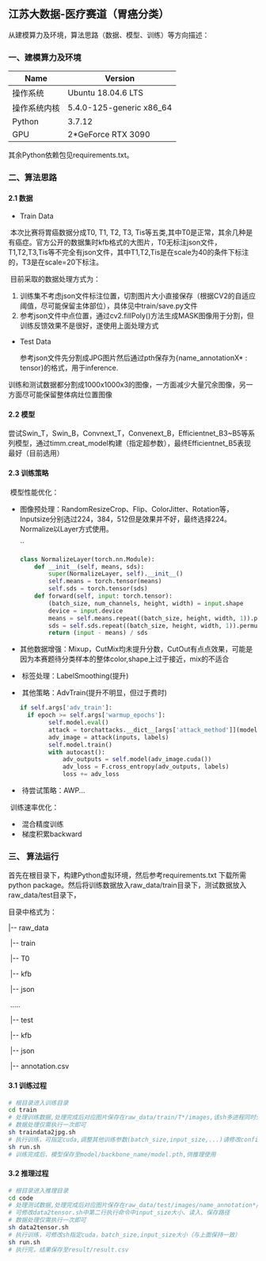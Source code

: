 ## 江苏大数据-医疗赛道（胃癌分类）

从建模算力及环境，算法思路（数据、模型、训练）等方向描述：

### 一、建模算力及环境

| Name         | Version                  |
| ------------ | ------------------------ |
| 操作系统     | Ubuntu 18.04.6 LTS       |
| 操作系统内核 | 5.4.0-125-generic x86_64 |
| Python       | 3.7.12                   |
| GPU          | 2*GeForce RTX 3090       |

其余Python依赖包见requirements.txt。

### 二、算法思路

#### 2.1 数据

- Train Data

​	本次比赛将胃癌数据分成T0, T1, T2, T3, Tis等五类,其中T0是正常，其余几种是有癌症。官方公开的数据集时kfb格式的大图片，T0无标注json文件，T1,T2,T3,Tis等不完全有json文件，其中T1,T2,Tis是在scale为40的条件下标注的，T3是在scale=20下标注。

​	目前采取的数据处理方式为：

1. 训练集不考虑json文件标注位置，切割图片大小直接保存（根据CV2的自适应阈值，尽可能保留主体部位），具体见中train/save.py文件
2. 参考json文件中点位置，通过cv2.fillPoly()方法生成MASK图像用于分割，但训练反馈效果不是很好，遂使用上面处理方式

- Test Data

  参考json文件先分割成JPG图片然后通过pth保存为{name_annotationX* : tensor}的格式，用于inference.

​	训练和测试数据都分割成1000x1000x3的图像，一方面减少大量冗余图像，另一方面尽可能保留整体病灶位置图像

#### 2.2 模型

尝试Swin_T，Swin_B，Convnext_T，Convenext_B，Efficientnet_B3~B5等系列模型，通过timm.creat_model构建（指定超参数），最终Efficientnet_B5表现最好（目前选用）

#### 2.3 训练策略

​	模型性能优化：

- ​	图像预处理：RandomResizeCrop、Flip、ColorJitter、Rotation等，Inputsize分别选过224，384，512但是效果并不好，最终选择224。Normalize以Layer方式使用。

  ``

  ```python
  class NormalizeLayer(torch.nn.Module):
      def __init__(self, means, sds):
          super(NormalizeLayer, self).__init__()
          self.means = torch.tensor(means)
          self.sds = torch.tensor(sds)
      def forward(self, input: torch.tensor):
          (batch_size, num_channels, height, width) = input.shape
          device = input.device
          means = self.means.repeat((batch_size, height, width, 1)).permute(0, 3, 1, 2).to(device)
          sds = self.sds.repeat((batch_size, height, width, 1)).permute(0, 3, 1, 2).to(device)
          return (input - means) / sds
  ```

- ​	其他数据增强：Mixup，CutMix均未提升分数，CutOut有点点效果，可能是因为本赛题待分类样本的整体color,shape上过于接近，mix的不适合

- ​	标签处理：LabelSmoothing(提升)

- ​	其他策略：AdvTrain(提升不明显，但过于费时)

  ```python
  if self.args['adv_train']:
  	if epoch >= self.args['warmup_epochs']:
          self.model.eval()
          attack = torchattacks.__dict__[args['attack_method']](model=self.model, 				**args['attack_method_params'])
          adv_image = attack(inputs, labels)
          self.model.train()
          with autocast():
              adv_outputs = self.model(adv_image.cuda())
              adv_loss = F.cross_entropy(adv_outputs, labels)
              loss += adv_loss
  ```

- ​	待尝试策略：AWP...

​	训练速率优化：

- ​	混合精度训练
- ​	梯度积累backward



### 三、 算法运行

首先在根目录下，构建Python虚拟环境，然后参考requirements.txt 下载所需python package。然后将训练数据放入raw_data/train目录下，测试数据放入raw_data/test目录下，

目录中格式为：

 |-- raw_data

​		|-- train

​			 |-- T0

​             	|-- kfb

​             	|-- json

​			  .....	

​		|-- test

​			     |-- kfb

​             	|-- json

​				 |-- annotation.csv

#### 3.1 训练过程

```sh
# 根目录进入训练目录
cd train
# 处理训练数据,处理完成后对应图片保存在raw_data/train/T*/images,该sh多进程同时处理
# 数据处理仅需执行一次即可
sh traindata2jpg.sh
# 执行训练，可指定cuda,调整其他训练参数(batch_size,input_size,...)请修改config.py文件
sh run.sh
# 训练完成后，模型保存至model/backbone_name/model.pth,供推理使用
```

#### 3.2 推理过程

```sh
# 根目录进入推理目录
cd code
# 处理测试数据,处理完成后对应图片保存在raw_data/test/images/name_annotation*/,并通过pth保存为dict{'name_annotation*':tensor}的格式,该dict保存至temp_data
# 可修改data2tensor.sh中第二行执行命令中input_size大小、读入、保存路径
# 数据处理仅需执行一次即可
sh data2tensor.sh
# 执行训练，可修改sh指定cuda，batch_size,input_size大小（与上面保持一致）
sh run.sh 
# 执行完，结果保存至result/result.csv
```